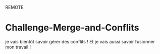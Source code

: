REMOTE 
# Challenge-Merge-and-Conflits

je vais bientôt savoir gérer des conflits !
Et je vais aussi savoir fusionner mon travail !
